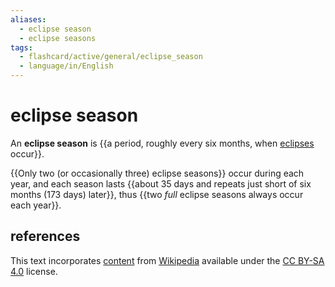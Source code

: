 ```yaml
---
aliases:
  - eclipse season
  - eclipse seasons
tags:
  - flashcard/active/general/eclipse_season
  - language/in/English
---
```


# eclipse season

An __eclipse season__ is {{a period, roughly every six months, when [eclipses](eclipse.md) occur}}. <!--SR:!2024-12-16,112,290-->

{{Only two (or occasionally three) eclipse seasons}} occur during each year, and each season lasts {{about 35 days and repeats just short of six months (173 days) later}}, thus {{two _full_ eclipse seasons always occur each year}}. <!--SR:!2024-12-10,106,290!2024-11-30,96,270!2025-03-14,188,310-->

## references

This text incorporates [content](https://en.wikipedia.org/wiki/eclipse_season) from [Wikipedia](Wikipedia.md) available under the [CC BY-SA 4.0](https://creativecommons.org/licenses/by-sa/4.0/) license.
